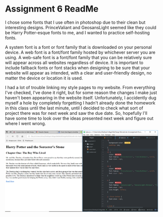 # Assignment 6 ReadMe

I chose some fonts that I use often in photoshop due to their clean but interesting designs. PrinceValiant and GeosansLight seemed like they could be Harry Potter-esque fonts to me, and I wanted to practice self-hosting fonts.

A system font is a font or font family that is downloaded on your personal device. A web font is a font/font family hosted by whichever server you are using. A web-safe font is a font/font family that you can be relatively sure will appear across all websites regardless of device. It is important to include fallback fonts or font stacks when designing to be sure that your website will appear as intended, with a clear and user-friendly design, no matter the device or location it is used.

I had a lot of trouble linking my style pages to my website. From everything I've checked, I've done it right, but for some reason the changes I make just haven't been appearing in the website itself. Unfortunately, I accidently dug myself a hole by completely forgetting I hadn't already done the homework in this class until the last minute, until I decided to check what sort of project there was for next week and saw the due date. So, hopefully I'll have some time to look over the ideas presented next week and figure out where I went wrong.

![a6](https://github.com/bailey-collins/web-dev-hw./blob/master/assignment-6/images/Capture.PNG)
